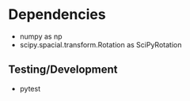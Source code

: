 # Dependencies

- numpy as np
- scipy.spacial.transform.Rotation as SciPyRotation

## Testing/Development
- pytest